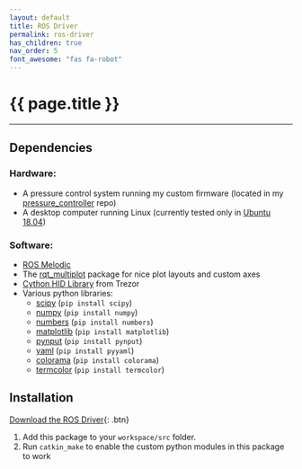 ```yaml
---
layout: default
title: ROS Driver
permalink: ros-driver
has_children: true
nav_order: 5
font_awesome: "fas fa-robot"
---
```


# <i class="{{ page.font_awesome }}"></i> {{ page.title }}

---

## Dependencies

### Hardware:
- A pressure control system running my custom firmware (located in my [pressure_controller](https://github.com/cbteeple/pressure_controller) repo)
- A desktop computer running Linux (currently tested only in [Ubuntu 18.04](https://ubuntu.com/download/desktop))

### Software:
- [ROS Melodic](http://wiki.ros.org/melodic/Installation)
- The [rqt_multiplot](http://wiki.ros.org/rqt_multiplot) package for nice plot layouts and custom axes
- [Cython HID Library](https://github.com/trezor/cython-hidapi) from Trezor
- Various python libraries:
    - [scipy](https://www.scipy.org/) (`pip install scipy`)
    - [numpy](https://www.numpy.org/) (`pip install numpy`)
    - [numbers](https://docs.python.org/2/library/numbers.html) (`pip install numbers`)
    - [matplotlib](https://matplotlib.org/) (`pip install matplotlib`)
    - [pynput](https://pypi.org/project/pynput/) (`pip install pynput`)
    - [yaml](https://pyyaml.org/wiki/PyYAMLDocumentation) (`pip install pyyaml`)
    - [colorama](https://pypi.org/project/colorama) (`pip install colorama`)
    - [termcolor](https://pypi.org/project/termcolor) (`pip install termcolor`)

## Installation

[Download the ROS Driver](https://github.com/cbteeple/pressure_control_cbt){: .btn}


1. Add this package to your `workspace/src` folder.
2. Run `catkin_make` to enable the custom python modules in this package to work




